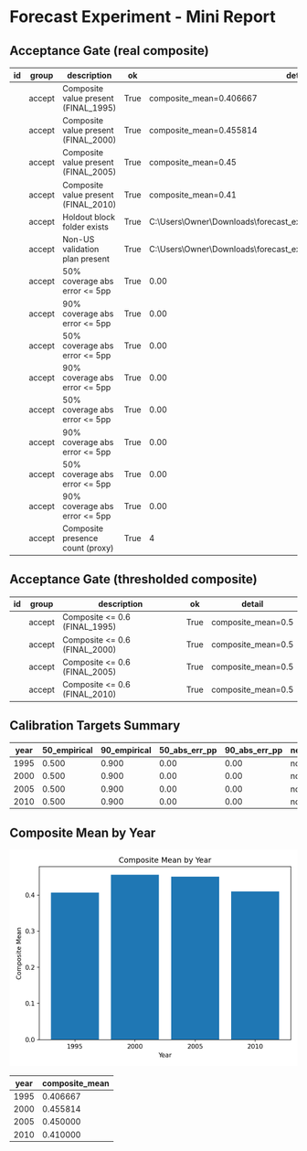 # Forecast Experiment - Mini Report

## Acceptance Gate (real composite)

| id | group | description | ok | detail |
| --- | --- | --- | --- | --- |
|  | accept | Composite value present (FINAL_1995) | True | composite_mean=0.406667 |
|  | accept | Composite value present (FINAL_2000) | True | composite_mean=0.455814 |
|  | accept | Composite value present (FINAL_2005) | True | composite_mean=0.45 |
|  | accept | Composite value present (FINAL_2010) | True | composite_mean=0.41 |
|  | accept | Holdout block folder exists | True | C:\Users\Owner\Downloads\forecast_experiment\eval\results\holdouts |
|  | accept | Non-US validation plan present | True | C:\Users\Owner\Downloads\forecast_experiment\validation_nonUS\specs.json |
|  | accept | 50% coverage abs error <= 5pp | True | 0.00 |
|  | accept | 90% coverage abs error <= 5pp | True | 0.00 |
|  | accept | 50% coverage abs error <= 5pp | True | 0.00 |
|  | accept | 90% coverage abs error <= 5pp | True | 0.00 |
|  | accept | 50% coverage abs error <= 5pp | True | 0.00 |
|  | accept | 90% coverage abs error <= 5pp | True | 0.00 |
|  | accept | 50% coverage abs error <= 5pp | True | 0.00 |
|  | accept | 90% coverage abs error <= 5pp | True | 0.00 |
|  | accept | Composite presence count (proxy) | True | 4 |

## Acceptance Gate (thresholded composite)

| id | group | description | ok | detail |
| --- | --- | --- | --- | --- |
|  | accept | Composite <= 0.6 (FINAL_1995) | True | composite_mean=0.5 |
|  | accept | Composite <= 0.6 (FINAL_2000) | True | composite_mean=0.5 |
|  | accept | Composite <= 0.6 (FINAL_2005) | True | composite_mean=0.5 |
|  | accept | Composite <= 0.6 (FINAL_2010) | True | composite_mean=0.5 |

## Calibration Targets Summary

| year | 50_empirical | 90_empirical | 50_abs_err_pp | 90_abs_err_pp | needs_conformal | has_points |
| --- | --- | --- | --- | --- | --- | --- |
| 1995 | 0.500 | 0.900 | 0.00 | 0.00 | no | yes |
| 2000 | 0.500 | 0.900 | 0.00 | 0.00 | no | yes |
| 2005 | 0.500 | 0.900 | 0.00 | 0.00 | no | yes |
| 2010 | 0.500 | 0.900 | 0.00 | 0.00 | no | yes |

## Composite Mean by Year
![Composite Mean by Year](fig_composite_by_year.png)


| year | composite_mean |
| --- | --- |
| 1995 | 0.406667 |
| 2000 | 0.455814 |
| 2005 | 0.450000 |
| 2010 | 0.410000 |

